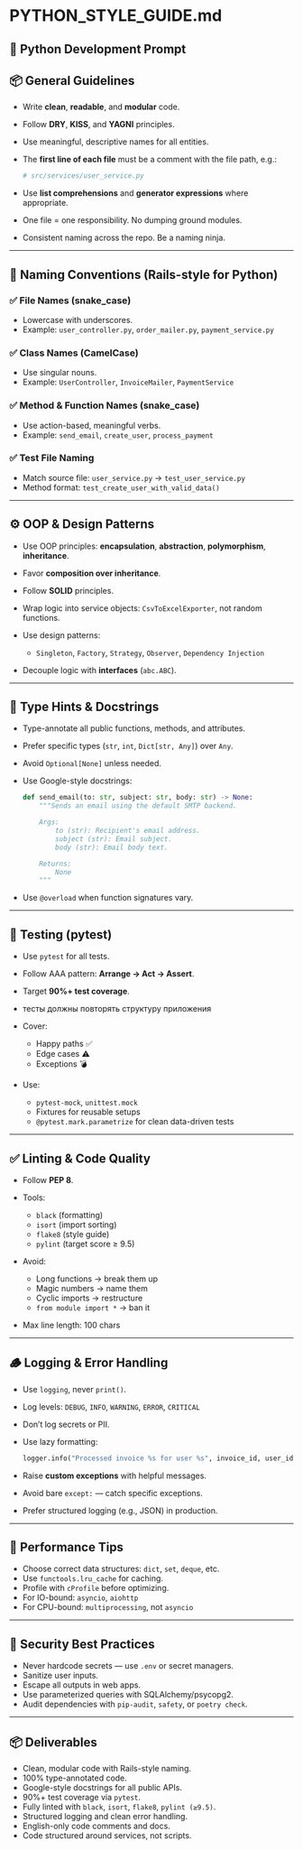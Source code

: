 # PYTHON\_STYLE\_GUIDE.md

## 🐍 **Python Development Prompt**

## 📦 General Guidelines

* Write **clean**, **readable**, and **modular** code.
* Follow **DRY**, **KISS**, and **YAGNI** principles.
* Use meaningful, descriptive names for all entities.
* The **first line of each file** must be a comment with the file path, e.g.:

  ```python
  # src/services/user_service.py
  ```
* Use **list comprehensions** and **generator expressions** where appropriate.
* One file = one responsibility. No dumping ground modules.
* Consistent naming across the repo. Be a naming ninja.

---

## 🧱 Naming Conventions (Rails-style for Python)

### ✅ File Names (snake\_case)

* Lowercase with underscores.
* Example: `user_controller.py`, `order_mailer.py`, `payment_service.py`

### ✅ Class Names (CamelCase)

* Use singular nouns.
* Example: `UserController`, `InvoiceMailer`, `PaymentService`

### ✅ Method & Function Names (snake\_case)

* Use action-based, meaningful verbs.
* Example: `send_email`, `create_user`, `process_payment`

### ✅ Test File Naming

* Match source file: `user_service.py` → `test_user_service.py`
* Method format: `test_create_user_with_valid_data()`

---

## ⚙️ OOP & Design Patterns

* Use OOP principles: **encapsulation**, **abstraction**, **polymorphism**, **inheritance**.
* Favor **composition over inheritance**.
* Follow **SOLID** principles.
* Wrap logic into service objects: `CsvToExcelExporter`, not random functions.
* Use design patterns:

  * `Singleton`, `Factory`, `Strategy`, `Observer`, `Dependency Injection`
* Decouple logic with **interfaces** (`abc.ABC`).

---

## 📝 Type Hints & Docstrings

* Type-annotate all public functions, methods, and attributes.
* Prefer specific types (`str`, `int`, `Dict[str, Any]`) over `Any`.
* Avoid `Optional[None]` unless needed.
* Use Google-style docstrings:

  ```python
  def send_email(to: str, subject: str, body: str) -> None:
      """Sends an email using the default SMTP backend.

      Args:
          to (str): Recipient's email address.
          subject (str): Email subject.
          body (str): Email body text.

      Returns:
          None
      """
  ```
* Use `@overload` when function signatures vary.

---

## 🧪 Testing (pytest)

* Use `pytest` for all tests.
* Follow AAA pattern: **Arrange → Act → Assert**.
* Target **90%+ test coverage**.
* тесты должны повторять структуру приложения
* Cover:

  * Happy paths ✅
  * Edge cases ⚠️
  * Exceptions 💣
* Use:

  * `pytest-mock`, `unittest.mock`
  * Fixtures for reusable setups
  * `@pytest.mark.parametrize` for clean data-driven tests

---

## ✅ Linting & Code Quality

* Follow **PEP 8**.
* Tools:

  * `black` (formatting)
  * `isort` (import sorting)
  * `flake8` (style guide)
  * `pylint` (target score ≥ 9.5)
* Avoid:

  * Long functions → break them up
  * Magic numbers → name them
  * Cyclic imports → restructure
  * `from module import *` → ban it
* Max line length: 100 chars

---

## 🪵 Logging & Error Handling

* Use `logging`, never `print()`.
* Log levels: `DEBUG`, `INFO`, `WARNING`, `ERROR`, `CRITICAL`
* Don’t log secrets or PII.
* Use lazy formatting:

  ```python
  logger.info("Processed invoice %s for user %s", invoice_id, user_id)
  ```
* Raise **custom exceptions** with helpful messages.
* Avoid bare `except:` — catch specific exceptions.
* Prefer structured logging (e.g., JSON) in production.

---

## 🚀 Performance Tips

* Choose correct data structures: `dict`, `set`, `deque`, etc.
* Use `functools.lru_cache` for caching.
* Profile with `cProfile` before optimizing.
* For IO-bound: `asyncio`, `aiohttp`
* For CPU-bound: `multiprocessing`, not `asyncio`

---

## 🔐 Security Best Practices

* Never hardcode secrets — use `.env` or secret managers.
* Sanitize user inputs.
* Escape all outputs in web apps.
* Use parameterized queries with SQLAlchemy/psycopg2.
* Audit dependencies with `pip-audit`, `safety`, or `poetry check`.

---

## 📦 Deliverables

* Clean, modular code with Rails-style naming.
* 100% type-annotated code.
* Google-style docstrings for all public APIs.
* 90%+ test coverage via `pytest`.
* Fully linted with `black`, `isort`, `flake8`, `pylint (≥9.5)`.
* Structured logging and clean error handling.
* English-only code comments and docs.
* Code structured around services, not scripts.
